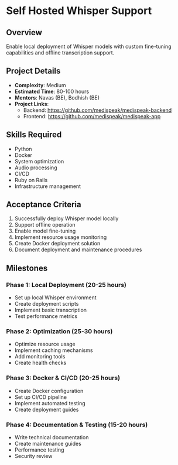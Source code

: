 # Self Hosted Whisper Support

## Overview
Enable local deployment of Whisper models with custom fine-tuning capabilities and offline transcription support.

## Project Details
- **Complexity**: Medium
- **Estimated Time**: 80-100 hours
- **Mentors**: Navas (BE), Bodhish (BE)
- **Project Links**: 
  - Backend: https://github.com/medispeak/medispeak-backend
  - Frontend: https://github.com/medispeak/medispeak-app

## Skills Required
- Python
- Docker
- System optimization
- Audio processing
- CI/CD
- Ruby on Rails
- Infrastructure management

## Acceptance Criteria
1. Successfully deploy Whisper model locally
2. Support offline operation
3. Enable model fine-tuning
4. Implement resource usage monitoring
5. Create Docker deployment solution
6. Document deployment and maintenance procedures

## Milestones

### Phase 1: Local Deployment (20-25 hours)
* Set up local Whisper environment
* Create deployment scripts
* Implement basic transcription
* Test performance metrics

### Phase 2: Optimization (25-30 hours)
* Optimize resource usage
* Implement caching mechanisms
* Add monitoring tools
* Create health checks

### Phase 3: Docker & CI/CD (20-25 hours)
* Create Docker configuration
* Set up CI/CD pipeline
* Implement automated testing
* Create deployment guides

### Phase 4: Documentation & Testing (15-20 hours)
* Write technical documentation
* Create maintenance guides
* Performance testing
* Security review 